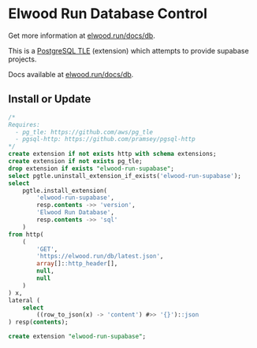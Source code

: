 # Elwood Run Database Control

Get more information at [elwood.run/docs/db](https://elwood.run/docs/db).

This is a [PostgreSQL TLE](https://github.com/aws/pg_tle) (extension) which attempts to provide supabase projects.

Docs available at [elwood.run/docs/db](https://elwood.run/docs/db).

## Install or Update
```sql
/*
Requires:
  - pg_tle: https://github.com/aws/pg_tle
  - pgsql-http: https://github.com/pramsey/pgsql-http
*/
create extension if not exists http with schema extensions;
create extension if not exists pg_tle;
drop extension if exists "elwood-run-supabase";
select pgtle.uninstall_extension_if_exists('elwood-run-supabase');
select
    pgtle.install_extension(
        'elwood-run-supabase',
        resp.contents ->> 'version',
        'Elwood Run Database',
        resp.contents ->> 'sql'
    )
from http(
    (
        'GET',
        'https://elwood.run/db/latest.json',
        array[]::http_header[],
        null,
        null
    )
) x,
lateral (
    select
        ((row_to_json(x) -> 'content') #>> '{}')::json
) resp(contents);

create extension "elwood-run-supabase";
```